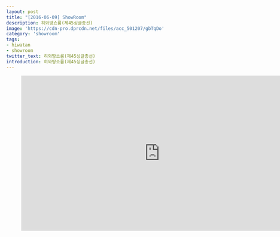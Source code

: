 ```yaml
---
layout: post
title: "[2016-06-09] ShowRoom"
description: 히와땅쇼룸(제45싱글총선)
image: 'https://cdn-pro.dprcdn.net/files/acc_501207/gbTqDo'
category: 'showroom'
tags:
- hiwatan
- showroom
twitter_text: 히와땅쇼룸(제45싱글총선)
introduction: 히와땅쇼룸(제45싱글총선)
---
```

<figure class="video_container">
<iframe width="740" height="416" src="https://serviceapi.nmv.naver.com/flash/convertIframeTag.nhn?vid=EB78D7217B2157BB453520B7933A170CBA14&outKey=V128abf3b74091a65306d4942abb4ce7e03361db77890677d16d14942abb4ce7e0336" frameborder="no" scrolling="no" webkitallowfullscreen mozallowfullscreen allowfullscreen></iframe>
</figure>
